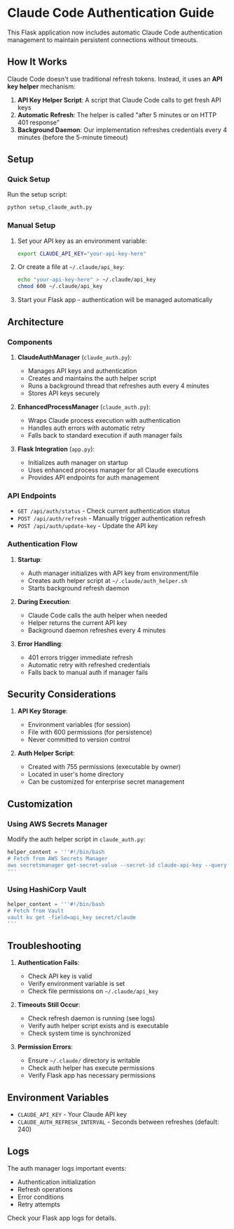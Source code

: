 # Claude Code Authentication Guide

This Flask application now includes automatic Claude Code authentication management to maintain persistent connections without timeouts.

## How It Works

Claude Code doesn't use traditional refresh tokens. Instead, it uses an **API key helper** mechanism:

1. **API Key Helper Script**: A script that Claude Code calls to get fresh API keys
2. **Automatic Refresh**: The helper is called "after 5 minutes or on HTTP 401 response"
3. **Background Daemon**: Our implementation refreshes credentials every 4 minutes (before the 5-minute timeout)

## Setup

### Quick Setup

Run the setup script:
```bash
python setup_claude_auth.py
```

### Manual Setup

1. Set your API key as an environment variable:
   ```bash
   export CLAUDE_API_KEY="your-api-key-here"
   ```

2. Or create a file at `~/.claude/api_key`:
   ```bash
   echo "your-api-key-here" > ~/.claude/api_key
   chmod 600 ~/.claude/api_key
   ```

3. Start your Flask app - authentication will be managed automatically

## Architecture

### Components

1. **ClaudeAuthManager** (`claude_auth.py`):
   - Manages API keys and authentication
   - Creates and maintains the auth helper script
   - Runs a background thread that refreshes auth every 4 minutes
   - Stores API keys securely

2. **EnhancedProcessManager** (`claude_auth.py`):
   - Wraps Claude process execution with authentication
   - Handles auth errors with automatic retry
   - Falls back to standard execution if auth manager fails

3. **Flask Integration** (`app.py`):
   - Initializes auth manager on startup
   - Uses enhanced process manager for all Claude executions
   - Provides API endpoints for auth management

### API Endpoints

- `GET /api/auth/status` - Check current authentication status
- `POST /api/auth/refresh` - Manually trigger authentication refresh
- `POST /api/auth/update-key` - Update the API key

### Authentication Flow

1. **Startup**: 
   - Auth manager initializes with API key from environment/file
   - Creates auth helper script at `~/.claude/auth_helper.sh`
   - Starts background refresh daemon

2. **During Execution**:
   - Claude Code calls the auth helper when needed
   - Helper returns the current API key
   - Background daemon refreshes every 4 minutes

3. **Error Handling**:
   - 401 errors trigger immediate refresh
   - Automatic retry with refreshed credentials
   - Falls back to manual auth if manager fails

## Security Considerations

1. **API Key Storage**:
   - Environment variables (for session)
   - File with 600 permissions (for persistence)
   - Never committed to version control

2. **Auth Helper Script**:
   - Created with 755 permissions (executable by owner)
   - Located in user's home directory
   - Can be customized for enterprise secret management

## Customization

### Using AWS Secrets Manager

Modify the auth helper script in `claude_auth.py`:

```python
helper_content = '''#!/bin/bash
# Fetch from AWS Secrets Manager
aws secretsmanager get-secret-value --secret-id claude-api-key --query SecretString --output text
'''
```

### Using HashiCorp Vault

```python
helper_content = '''#!/bin/bash
# Fetch from Vault
vault kv get -field=api_key secret/claude
'''
```

## Troubleshooting

1. **Authentication Fails**:
   - Check API key is valid
   - Verify environment variable is set
   - Check file permissions on `~/.claude/api_key`

2. **Timeouts Still Occur**:
   - Check refresh daemon is running (see logs)
   - Verify auth helper script exists and is executable
   - Check system time is synchronized

3. **Permission Errors**:
   - Ensure `~/.claude/` directory is writable
   - Check auth helper has execute permissions
   - Verify Flask app has necessary permissions

## Environment Variables

- `CLAUDE_API_KEY` - Your Claude API key
- `CLAUDE_AUTH_REFRESH_INTERVAL` - Seconds between refreshes (default: 240)

## Logs

The auth manager logs important events:
- Authentication initialization
- Refresh operations
- Error conditions
- Retry attempts

Check your Flask app logs for details.